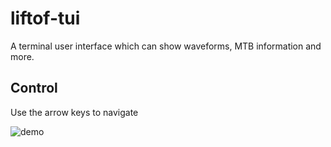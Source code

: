 # liftof-tui

A terminal user interface which can show waveforms, 
MTB information and more.

## Control 

Use the arrow keys to navigate

![demo](https://github.com/GAPS-Collab/gaps-online-software/tree/NIUHI-0.8/tof/liftof/liftof-tui/demo.gif)


